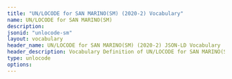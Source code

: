 ```yaml
---
title: "UN/LOCODE for SAN MARINO(SM) (2020-2) Vocabulary"
name: UN/LOCODE for SAN MARINO(SM) 
description: 
jsonid: "unlocode-sm"
layout: vocabulary
header_name: UN/LOCODE for SAN MARINO(SM) (2020-2) JSON-LD Vocabulary
header_description: Vocabulary Definition of UN/LOCODE for SAN MARINO(SM) (2020-2) semantics in HTML format. JSON-LD format is available at [unlocode-sm.jsonld](/vocabulary/unlocode-sm.jsonld)
type: unlocode
options:
---
```

